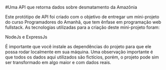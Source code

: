 #Uma API que retorna dados sobre desmatamento da Amazônia

Este protótipo de API foi criado com o objetivo de entregar um mini-projeto do curso Programadores do Amanhã, que tem ênfase em programação web fullstack.
As tecnologias utilizadas para a criação deste mini-projeto foram:

NodeJs e ExpressJs

É importante que você instale as dependências do projeto para que ele possa rodar localmente em sua máquina.
Uma observação importante é que todos os dados aqui utilizados são fictícios, porém, o projeto pode sim ser transformado em algo maior e com dados reais.
